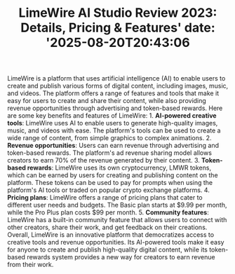﻿---
title: "LimeWire AI Studio Review 2023: Details, Pricing & Features'
date: '2025-08-20T20:43:06"
category: "Markets"
summary: ""
slug: "limewire ai studio review 2023 details pricing  features"
source_urls:
  - "https://techncruncher.blogspot.com/2023/12/limewire-ai-studio-review-2023-details.html"
seo:
  title: "LimeWire AI Studio Review 2023: Details, Pricing & Features | Hash n Hedge'
  description: '"
  keywords: ["news", "markets", "brief"]
---
LimeWire is a platform that uses artificial intelligence (AI) to enable users to create and publish various forms of digital content, including images, music, and videos. The platform offers a range of features and tools that make it easy for users to create and share their content, while also providing revenue opportunities through advertising and token-based rewards.  Here are some key benefits and features of LimeWire:  1\. **AI-powered creative tools**: LimeWire uses AI to enable users to generate high-quality images, music, and videos with ease. The platform's tools can be used to create a wide range of content, from simple graphics to complex animations. 2\. **Revenue opportunities**: Users can earn revenue through advertising and token-based rewards. The platform's ad revenue sharing model allows creators to earn 70% of the revenue generated by their content. 3\. **Token-based rewards**: LimeWire uses its own cryptocurrency, LMWR tokens, which can be earned by users for creating and publishing content on the platform. These tokens can be used to pay for prompts when using the platform's AI tools or traded on popular crypto exchange platforms. 4\. **Pricing plans**: LimeWire offers a range of pricing plans that cater to different user needs and budgets. The Basic plan starts at $9.99 per month, while the Pro Plus plan costs $99 per month. 5\. **Community features**: LimeWire has a built-in community feature that allows users to connect with other creators, share their work, and get feedback on their creations.  Overall, LimeWire is an innovative platform that democratizes access to creative tools and revenue opportunities. Its AI-powered tools make it easy for anyone to create and publish high-quality digital content, while its token-based rewards system provides a new way for creators to earn revenue from their work. 
